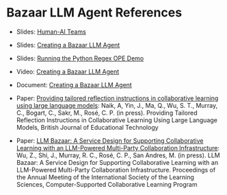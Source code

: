# Bazaar LLM Agent References
*   Slides: [Human-AI Teams](https://docs.google.com/presentation/d/1qIxm10cjCrcwKO5-6gAjzGBfJQZfJux2)
*    Slides: [Creating a Bazaar LLM Agent](https://docs.google.com/presentation/d/1o8nzVMiesaFo8KKTXDDx9emv1XKyRNsu)
*    Slides: [Running the Python Regex OPE Demo](https://docs.google.com/presentation/d/1wPpz5OUBsK10lwY3KPw_2PvP8iE24J_L)
*    Video: [Creating a Bazaar LLM Agent](https://drive.google.com/file/d/1r5zU7RwgUDoURbaAGfeAx82gyKVqJmt6/view)
*    Document: [Creating a Bazaar LLM Agent](https://github.com/DANCEcollaborative/bazaar/blob/main/doc/Creating%20a%20Bazaar%20LLM%20agent.md)
*   Paper: [Providing tailored reflection instructions in collaborative learning using large language models](https://bera-journals.onlinelibrary.wiley.com/doi/10.1111/bjet.13548?af=R): 
Naik, A, Yin, J., Ma, Q., Wu, S. T., Murray, C., Bogart, C., Sakr, M., Rosé, C. P. (in press).  Providing Tailored Reflection Instructions in Collaborative Learning Using Large Language Models, British Journal of Educational Technology


*   Paper: [LLM Bazaar: A Service Design for Supporting Collaborative Learning with an LLM-Powered Multi-Party Collaboration Infrastructure](https://drive.google.com/file/d/1mwVE9kJT6uXAhFBvbIi8k8bQ-CfptpH6/view): Wu, Z., Shi, J., Murray, R. C., Rosé, C. P., San Andres, M. (in press).  LLM Bazaar: A Service Design for Supporting Collaborative Learning with an LLM-Powered Multi-Party Collaboration Infrastructure. Proceedings of the Annual Meeting of the International Society of the Learning Sciences, Computer-Supported Collaborative Learning Program
